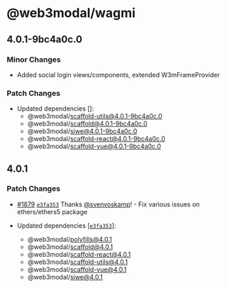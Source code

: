 # @web3modal/wagmi

## 4.0.1-9bc4a0c.0

### Minor Changes

- Added social login views/components, extended W3mFrameProvider

### Patch Changes

- Updated dependencies []:
  - @web3modal/scaffold-utils@4.0.1-9bc4a0c.0
  - @web3modal/scaffold@4.0.1-9bc4a0c.0
  - @web3modal/siwe@4.0.1-9bc4a0c.0
  - @web3modal/scaffold-react@4.0.1-9bc4a0c.0
  - @web3modal/scaffold-vue@4.0.1-9bc4a0c.0

## 4.0.1

### Patch Changes

- [#1879](https://github.com/WalletConnect/web3modal/pull/1879) [`e3fa353`](https://github.com/WalletConnect/web3modal/commit/e3fa35396e3d2b1153d12bfaf92738bc67b46640) Thanks [@svenvoskamp](https://github.com/svenvoskamp)! - Fix various issues on ethers/ethers5 package

- Updated dependencies [[`e3fa353`](https://github.com/WalletConnect/web3modal/commit/e3fa35396e3d2b1153d12bfaf92738bc67b46640)]:
  - @web3modal/polyfills@4.0.1
  - @web3modal/scaffold@4.0.1
  - @web3modal/scaffold-react@4.0.1
  - @web3modal/scaffold-utils@4.0.1
  - @web3modal/scaffold-vue@4.0.1
  - @web3modal/siwe@4.0.1
